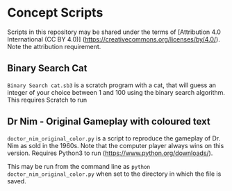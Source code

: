 # Concept Scripts

Scripts in this repository may be shared under the terms of [Attribution 4.0 International (CC BY 4.0)] (https://creativecommons.org/licenses/by/4.0/). Note the attribution requirement.

## Binary Search Cat 
`Binary Search cat.sb3` is a scratch program with a cat, that will guess an integer of your choice between 1 and 100 using the binary search algorithm. This requires Scratch to run

## Dr Nim - Original Gameplay with coloured text
`doctor_nim_original_color.py` is a script to reproduce the gameplay of Dr. Nim as sold in the 1960s. Note that the computer player always wins on this version.
Requires Python3 to run (https://www.python.org/downloads/). 

This may be run from the command line as `python doctor_nim_original_color.py` when set to the directory in which the file is saved.
